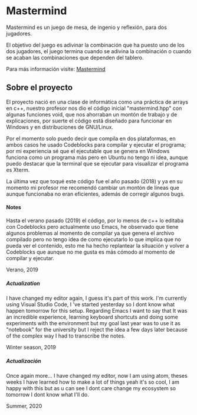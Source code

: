 # Mastermind
  Mastermind es un juego de mesa, de ingenio y reflexión, para dos
  jugadores.

  El objetivo del juego es adivinar la combinación que ha puesto uno
  de los dos jugadores, el juego termina cuando se adivina la
  combinación o cuando se acaban las combinaciones que dependen del
  tablero.

  Para más información visite: [Mastermind](https://es.wikipedia.org/wiki/Mastermind)

## Sobre el proyecto

El proyecto nació en una clase de informática como una práctica de
arrays en c++, nuestro profesor nos dio el código inicial
"mastermind.hpp" con algunas funciones void, que nos ahorraban un
montón de trabajo y de explicaciones, por suerte el código está
diseñado para funcionar en Windows y en distribuciones de GNU/Linux.

Por el momento solo puedo decir que compila en dos plataformas, en
ambos casos he usado Codeblocks para compilar y ejecutar el programa;
por mi experiencia sé que el ejecutable que se genera en Windows
funciona como un programa más pero en Ubuntu no tengo ni idea, aunque
puedo destacar que la terminal que se ejecutar para visualizar el
programa es Xterm.

La última vez que toqué este código fue el año pasado (2018) y ya en su
momento mi profesor me recomendó cambiar un montón de líneas que
aunque funcionaba no eran eficientes, además de corregir algunos bugs.

#### Notes

Hasta el verano pasado (2019) el código, por lo menos de c++ lo
editaba con Codeblocks pero actualmente uso Emacs, he observado que
tiene algunos problemas al momento de compilar ya que genera el
archivo compilado pero no tengo idea de como ejecutarlo lo que implica
que no pueda ver el contenido, esto me ha hecho replantear la
situación y volver a Codeblocks que aunque no me gusta es más cómodo
al momento de compilar y ejecutar.

Verano, 2019

##### Actualization
I have changed my editor again, I guess it's part of this work. I'm currently using Visual Studio Code, I 've started yesterday so I dont know what happen tomorrow for this setup. Regarding Emacs I want to say that It was an incredible experience, learning keyboard shortcuts and doing some experiments with the environment but my goal last year was to use it as "notebook" for the university but I reject the idea a few days later because of the complex way I had to transcribe the notes.

Winter season, 2019

##### Actualización
Once again more... I have changed my editor, now I am using atom, theses weeks I have learned how to make a lot of things yeah it's so cool, I am happy with this but as u can see I dont care change my ecosystem so tomorrow I dont know what I'll do.

Summer, 2020
